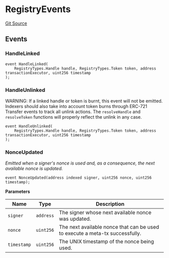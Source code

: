 # RegistryEvents
[Git Source](https://github.com/digiv3rse/protocol-contracts/blob/78826068117a4eb9f5d01837d2d88deb72b92ea0/contracts/namespaces/constants/Events.sol)


## Events
### HandleLinked

```solidity
event HandleLinked(
    RegistryTypes.Handle handle, RegistryTypes.Token token, address transactionExecutor, uint256 timestamp
);
```

### HandleUnlinked
WARNING: If a linked handle or token is burnt, this event will not be emitted.
Indexers should also take into account token burns through ERC-721 Transfer events to track all unlink actions.
The `resolveHandle` and `resolveToken` functions will properly reflect the unlink in any case.


```solidity
event HandleUnlinked(
    RegistryTypes.Handle handle, RegistryTypes.Token token, address transactionExecutor, uint256 timestamp
);
```

### NonceUpdated
*Emitted when a signer's nonce is used and, as a consequence, the next available nonce is updated.*


```solidity
event NonceUpdated(address indexed signer, uint256 nonce, uint256 timestamp);
```

**Parameters**

|Name|Type|Description|
|----|----|-----------|
|`signer`|`address`|The signer whose next available nonce was updated.|
|`nonce`|`uint256`|The next available nonce that can be used to execute a meta-tx successfully.|
|`timestamp`|`uint256`|The UNIX timestamp of the nonce being used.|


